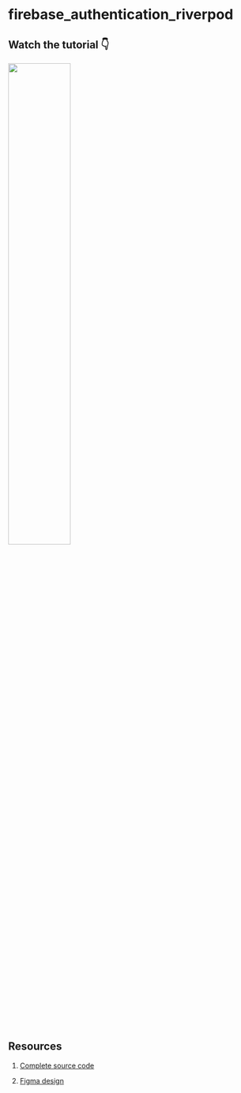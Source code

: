 # firebase_authentication_riverpod


## Watch the tutorial 👇
<div align="left">
      <a href="https://youtu.be/6yTI-MY--JI">
         <img src="https://img.youtube.com/vi/6yTI-MY--JI/0.jpg" style="width:50%;">
      </a>
</div>

## Resources

1. <a href="https://www.patreon.com/posts/flutter-firebase-68845356?utm_medium=clipboard_copy&utm_source=copy_to_clipboard&utm_campaign=postshare">Complete source code</a>

1. <a href="https://www.patreon.com/posts/figma-design-ui-68844937?utm_medium=clipboard_copy&utm_source=copy_to_clipboard&utm_campaign=postshare"> Figma design</a>
